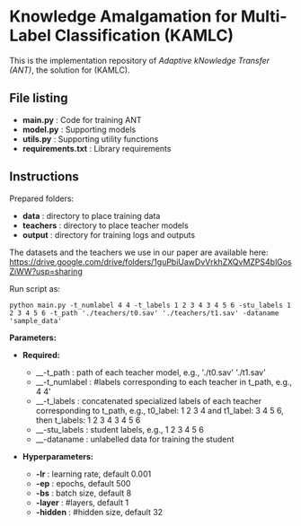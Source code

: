 # Knowledge Amalgamation for Multi-Label Classification (KAMLC)
This is the implementation repository of <i>Adaptive kNowledge Transfer (ANT)</i>, the solution for (KAMLC).

## File listing

+ __main.py__ : Code for training ANT
+ __model.py__ : Supporting models
+ __utils.py__ : Supporting utility functions
+ __requirements.txt__ : Library requirements

## Instructions 

Prepared folders:

+ __data__ : directory to place training data
+ __teachers__ : directory to place teacher models
+ __output__ : directory for training logs and outputs 

The datasets and the teachers we use in our paper are available here: https://drive.google.com/drive/folders/1guPbiUawDvVrkhZXQvMZPS4blGosZiWW?usp=sharing


Run script as:

    python main.py -t_numlabel 4 4 -t_labels 1 2 3 4 3 4 5 6 -stu_labels 1 2 3 4 5 6 -t_path './teachers/t0.sav' './teachers/t1.sav' -dataname 'sample_data'   

<b>Parameters:</b>

+ __Required:__
  + __-t_path : path of each teacher model, e.g., './t0.sav' './t1.sav'
  + __-t_numlabel : #labels corresponding to each teacher in t_path, e.g., 4 4'
  + __-t_labels : concatenated specialized labels of each teacher corresponding to t_path, e.g., t0_label: 1 2 3 4 and t1_label: 3 4 5 6, then t_labels: 1 2 3 4 3 4 5 6
  + __-stu_labels : student labels, e.g., 1 2 3 4 5 6
  + __-dataname : unlabelled data for training the student

+ __Hyperparameters:__
  + __-lr__ : learning rate, default 0.001
  + __-ep__ : epochs, default 500
  + __-bs__ : batch size, default 8
  + __-layer__ : #layers, default 1
  + __-hidden__ : #hidden size, default 32

  

